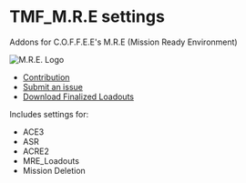 # TMF_M.R.E settings
Addons for C.O.F.F.E.E's M.R.E (Mission Ready Environment)

![M.R.E. Logo](https://puu.sh/y7BhY.png)


* [Contribution](https://github.com/coffeearma/TMF_M.R.E-settings/blob/master/CONTRIBUTING.md)
* [Submit an issue](https://github.com/coffeearma/TMF_M.R.E-settings/issues)
* [Download Finalized Loadouts](https://github.com/coffeearma/TMF_M.R.E-settings/releases)


Includes settings for:
- ACE3
- ASR
- ACRE2
- MRE_Loadouts
- Mission Deletion
